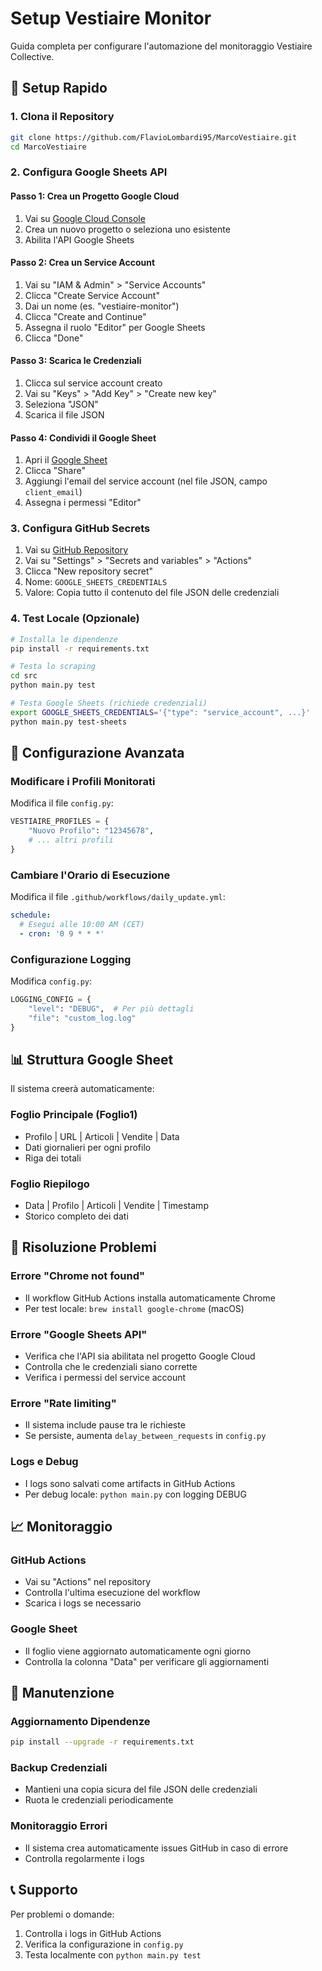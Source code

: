 # Setup Vestiaire Monitor

Guida completa per configurare l'automazione del monitoraggio Vestiaire Collective.

## 🚀 Setup Rapido

### 1. Clona il Repository

```bash
git clone https://github.com/FlavioLombardi95/MarcoVestiaire.git
cd MarcoVestiaire
```

### 2. Configura Google Sheets API

#### Passo 1: Crea un Progetto Google Cloud
1. Vai su [Google Cloud Console](https://console.cloud.google.com/)
2. Crea un nuovo progetto o seleziona uno esistente
3. Abilita l'API Google Sheets

#### Passo 2: Crea un Service Account
1. Vai su "IAM & Admin" > "Service Accounts"
2. Clicca "Create Service Account"
3. Dai un nome (es. "vestiaire-monitor")
4. Clicca "Create and Continue"
5. Assegna il ruolo "Editor" per Google Sheets
6. Clicca "Done"

#### Passo 3: Scarica le Credenziali
1. Clicca sul service account creato
2. Vai su "Keys" > "Add Key" > "Create new key"
3. Seleziona "JSON"
4. Scarica il file JSON

#### Passo 4: Condividi il Google Sheet
1. Apri il [Google Sheet](https://docs.google.com/spreadsheets/d/1sWmvdbEgzLCyaNk5XRDHOFTA5KY1RGeMBIqouXvPJ34/edit?usp=sharing)
2. Clicca "Share"
3. Aggiungi l'email del service account (nel file JSON, campo `client_email`)
4. Assegna i permessi "Editor"

### 3. Configura GitHub Secrets

1. Vai su [GitHub Repository](https://github.com/FlavioLombardi95/MarcoVestiaire)
2. Vai su "Settings" > "Secrets and variables" > "Actions"
3. Clicca "New repository secret"
4. Nome: `GOOGLE_SHEETS_CREDENTIALS`
5. Valore: Copia tutto il contenuto del file JSON delle credenziali

### 4. Test Locale (Opzionale)

```bash
# Installa le dipendenze
pip install -r requirements.txt

# Testa lo scraping
cd src
python main.py test

# Testa Google Sheets (richiede credenziali)
export GOOGLE_SHEETS_CREDENTIALS='{"type": "service_account", ...}'
python main.py test-sheets
```

## 🔧 Configurazione Avanzata

### Modificare i Profili Monitorati

Modifica il file `config.py`:

```python
VESTIAIRE_PROFILES = {
    "Nuovo Profilo": "12345678",
    # ... altri profili
}
```

### Cambiare l'Orario di Esecuzione

Modifica il file `.github/workflows/daily_update.yml`:

```yaml
schedule:
  # Esegui alle 10:00 AM (CET)
  - cron: '0 9 * * *'
```

### Configurazione Logging

Modifica `config.py`:

```python
LOGGING_CONFIG = {
    "level": "DEBUG",  # Per più dettagli
    "file": "custom_log.log"
}
```

## 📊 Struttura Google Sheet

Il sistema creerà automaticamente:

### Foglio Principale (Foglio1)
- Profilo | URL | Articoli | Vendite | Data
- Dati giornalieri per ogni profilo
- Riga dei totali

### Foglio Riepilogo
- Data | Profilo | Articoli | Vendite | Timestamp
- Storico completo dei dati

## 🚨 Risoluzione Problemi

### Errore "Chrome not found"
- Il workflow GitHub Actions installa automaticamente Chrome
- Per test locale: `brew install google-chrome` (macOS)

### Errore "Google Sheets API"
- Verifica che l'API sia abilitata nel progetto Google Cloud
- Controlla che le credenziali siano corrette
- Verifica i permessi del service account

### Errore "Rate limiting"
- Il sistema include pause tra le richieste
- Se persiste, aumenta `delay_between_requests` in `config.py`

### Logs e Debug
- I logs sono salvati come artifacts in GitHub Actions
- Per debug locale: `python main.py` con logging DEBUG

## 📈 Monitoraggio

### GitHub Actions
- Vai su "Actions" nel repository
- Controlla l'ultima esecuzione del workflow
- Scarica i logs se necessario

### Google Sheet
- Il foglio viene aggiornato automaticamente ogni giorno
- Controlla la colonna "Data" per verificare gli aggiornamenti

## 🔄 Manutenzione

### Aggiornamento Dipendenze
```bash
pip install --upgrade -r requirements.txt
```

### Backup Credenziali
- Mantieni una copia sicura del file JSON delle credenziali
- Ruota le credenziali periodicamente

### Monitoraggio Errori
- Il sistema crea automaticamente issues GitHub in caso di errore
- Controlla regolarmente i logs

## 📞 Supporto

Per problemi o domande:
1. Controlla i logs in GitHub Actions
2. Verifica la configurazione in `config.py`
3. Testa localmente con `python main.py test` 